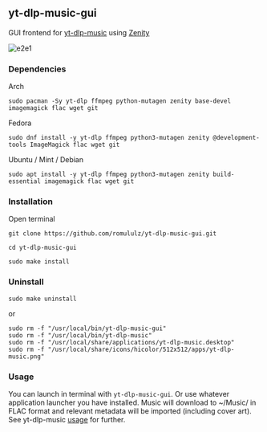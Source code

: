 ## yt-dlp-music-gui

GUI frontend for [yt-dlp-music](https://github.com/romululz/yt-dlp-music) using [Zenity](https://github.com/GNOME/zenity)


![e2e1](https://github.com/user-attachments/assets/cb9af45d-fcf7-4723-a4ae-73fab053f366)



### Dependencies

Arch
```
sudo pacman -Sy yt-dlp ffmpeg python-mutagen zenity base-devel imagemagick flac wget git
```

Fedora
```
sudo dnf install -y yt-dlp ffmpeg python3-mutagen zenity @development-tools ImageMagick flac wget git
```

Ubuntu / Mint / Debian 
```
sudo apt install -y yt-dlp ffmpeg python3-mutagen zenity build-essential imagemagick flac wget git
```

### Installation

Open terminal
```
git clone https://github.com/romululz/yt-dlp-music-gui.git
```

```
cd yt-dlp-music-gui
```

```
sudo make install
```




### Uninstall

```
sudo make uninstall
```

or

```
sudo rm -f "/usr/local/bin/yt-dlp-music-gui"
sudo rm -f "/usr/local/bin/yt-dlp-music"
sudo rm -f "/usr/local/share/applications/yt-dlp-music.desktop"
sudo rm -f "/usr/local/share/icons/hicolor/512x512/apps/yt-dlp-music.png"
```

### Usage
You can launch in terminal with ```yt-dlp-music-gui```.
Or use whatever application launcher you have installed.
Music will download to ~/Music/ in FLAC format and relevant metadata will be imported (including cover art). 
See yt-dlp-music [usage](https://github.com/romululz/yt-dlp-music/tree/main?tab=readme-ov-file#usage) for further.
